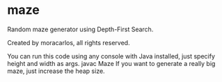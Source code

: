 # maze
Random maze generator using Depth-First Search.

Created by moracarlos, all rights reserved.

You can run this code using any console with Java installed, just specify height and width as args.
javac Maze <NRows> <NColumns>
If you want to generate a really big maze, just increase the heap size.

